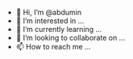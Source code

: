 - 👋 Hi, I’m @abdumin
- 👀 I’m interested in ...
- 🌱 I’m currently learning ...
- 💞️ I’m looking to collaborate on ...
- 📫 How to reach me ...

<!---
abdumin/abdumin is a ✨ special ✨ repository because its `README.md` (this file) appears on your GitHub profile.
You can click the Preview link to take a look at your changes.
--->
